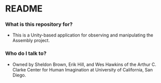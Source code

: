# README #

### What is this repository for? ###

* This is a Unity-based application for observing and manipulating the Assembly project.

### Who do I talk to? ###

* Owned by Sheldon Brown, Erik Hill, and Wes Hawkins of the Arthur C. Clarke Center for Human Imagination at University of California, San Diego.